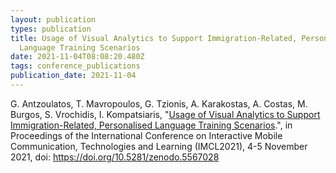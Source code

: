 ```yaml
---
layout: publication
types: publication
title: Usage of Visual Analytics to Support Immigration-Related, Personalised
  Language Training Scenarios
date: 2021-11-04T08:08:20.480Z
tags: conference_publications
publication_date: 2021-11-04
---
```

G. Antzoulatos, T. Mavropoulos, G. Tzionis, A. Karakostas, A. Costas, M. Burgos, S. Vrochidis, I. Kompatsiaris, "[Usage of Visual Analytics to Support Immigration-Related, Personalised Language Training Scenarios](https://link.springer.com/chapter/10.1007/978-3-030-96296-8_61).", in Proceedings of the International Conference on Interactive Mobile Communication, Technologies and Learning (IMCL2021), 4-5 November 2021, doi: <https://doi.org/10.5281/zenodo.5567028>